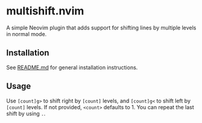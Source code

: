 # multishift.nvim

A simple Neovim plugin that adds support for shifting lines by multiple levels in normal mode.

## Installation

See [README.md](../README.md) for general installation instructions.

## Usage

Use `[count]g>` to shift right by `[count]` levels, and `[count]g<` to shift left by `[count]` levels. If not provided, `<count>` defaults to 1. You can repeat the last shift by using `.`.

